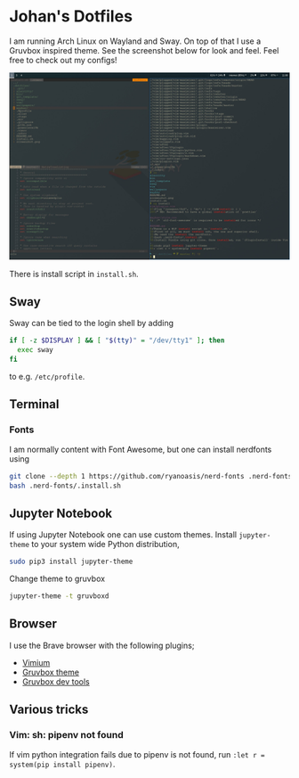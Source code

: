# Johan's Dotfiles

I am running Arch Linux on Wayland and Sway. On top of that I use a Gruvbox
inspired theme. See the screenshot below for look and feel. Feel free to check
out my configs!

![screenshot](https://raw.githubusercontent.com/johanbook/dotfiles/master/screenshot.jpg)

There is install script in `install.sh`.

## Sway

Sway can be tied to the login shell by adding

```sh
if [ -z $DISPLAY ] && [ "$(tty)" = "/dev/tty1" ]; then
  exec sway
fi
```

to e.g. `/etc/profile`.

## Terminal

### Fonts

I am normally content with Font Awesome, but one can install nerdfonts using

```sh
git clone --depth 1 https://github.com/ryanoasis/nerd-fonts .nerd-fonts/
bash .nerd-fonts/.install.sh
```

## Jupyter Notebook

If using Jupyter Notebook one can use custom themes. Install `jupyter-theme` to
your system wide Python distribution,

```sh
sudo pip3 install jupyter-theme
```

Change theme to gruvbox

```sh
jupyter-theme -t gruvboxd
```

## Browser

I use the Brave browser with the following plugins;

- [Vimium](https://github.com/philc/vimium)
- [Gruvbox theme](https://github.com/bbrks/chrome-gruvbox)
- [Gruvbox dev tools](https://chrome.google.com/webstore/detail/devtools-theme-gruvbox-da/njcgdakjdifgccdgnoiphpnihcfopcmj)

## Various tricks

### Vim: sh: pipenv not found

If vim python integration fails due to pipenv is not found, run
`:let r = system(pip install pipenv)`.
